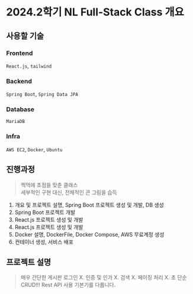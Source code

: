 # 2024.2학기 NL Full-Stack Class 개요

## 사용할 기술
### Frontend
`React.js`, `tailwind`

### Backend
`Spring Boot`, `Spring Data JPA`

### Database
`MariaDB`

### Infra
`AWS EC2`, `Docker`, `Ubuntu`


## 진행과정
> 찍먹에 초점을 맞춘 클래스  
> 세부적인 구현 대신, 전체적인 큰 그림을 습득

1. 개요 및 프로젝트 설명, Spring Boot 프로젝트 생성 및 개발, DB 생성
2. Spring Boot 프로젝트 개발
3. React.js 프로젝트 생성 및 개발
4. React.js 프로젝트 생성 및 개발
5. Docker 설명, DockerFile, Docker Compose, AWS 무료계정 생성
6. 컨테이너 생성, 서비스 배포


## 프로젝트 설명
> 매우 간단한 게시판
> 로그인 X. 인증 및 인가 X. 검색 X. 페이징 처리 X.
> 초 단순 CRUD!!!
> Rest API 사용 기본기를 다룹니다.

